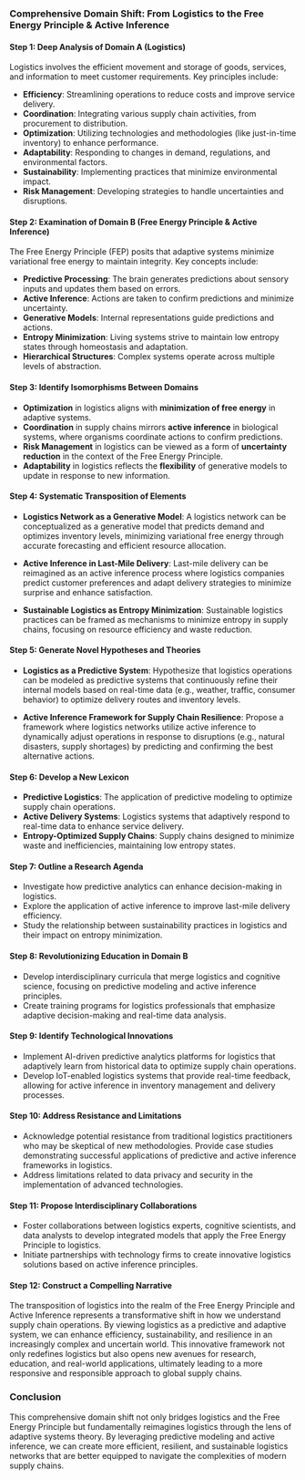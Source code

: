 ### Comprehensive Domain Shift: From Logistics to the Free Energy Principle & Active Inference

#### Step 1: Deep Analysis of Domain A (Logistics)
Logistics involves the efficient movement and storage of goods, services, and information to meet customer requirements. Key principles include:

- **Efficiency**: Streamlining operations to reduce costs and improve service delivery.
- **Coordination**: Integrating various supply chain activities, from procurement to distribution.
- **Optimization**: Utilizing technologies and methodologies (like just-in-time inventory) to enhance performance.
- **Adaptability**: Responding to changes in demand, regulations, and environmental factors.
- **Sustainability**: Implementing practices that minimize environmental impact.
- **Risk Management**: Developing strategies to handle uncertainties and disruptions.

#### Step 2: Examination of Domain B (Free Energy Principle & Active Inference)
The Free Energy Principle (FEP) posits that adaptive systems minimize variational free energy to maintain integrity. Key concepts include:

- **Predictive Processing**: The brain generates predictions about sensory inputs and updates them based on errors.
- **Active Inference**: Actions are taken to confirm predictions and minimize uncertainty.
- **Generative Models**: Internal representations guide predictions and actions.
- **Entropy Minimization**: Living systems strive to maintain low entropy states through homeostasis and adaptation.
- **Hierarchical Structures**: Complex systems operate across multiple levels of abstraction.

#### Step 3: Identify Isomorphisms Between Domains
- **Optimization** in logistics aligns with **minimization of free energy** in adaptive systems.
- **Coordination** in supply chains mirrors **active inference** in biological systems, where organisms coordinate actions to confirm predictions.
- **Risk Management** in logistics can be viewed as a form of **uncertainty reduction** in the context of the Free Energy Principle.
- **Adaptability** in logistics reflects the **flexibility** of generative models to update in response to new information.

#### Step 4: Systematic Transposition of Elements
- **Logistics Network as a Generative Model**: A logistics network can be conceptualized as a generative model that predicts demand and optimizes inventory levels, minimizing variational free energy through accurate forecasting and efficient resource allocation.
  
- **Active Inference in Last-Mile Delivery**: Last-mile delivery can be reimagined as an active inference process where logistics companies predict customer preferences and adapt delivery strategies to minimize surprise and enhance satisfaction.

- **Sustainable Logistics as Entropy Minimization**: Sustainable logistics practices can be framed as mechanisms to minimize entropy in supply chains, focusing on resource efficiency and waste reduction.

#### Step 5: Generate Novel Hypotheses and Theories
- **Logistics as a Predictive System**: Hypothesize that logistics operations can be modeled as predictive systems that continuously refine their internal models based on real-time data (e.g., weather, traffic, consumer behavior) to optimize delivery routes and inventory levels.

- **Active Inference Framework for Supply Chain Resilience**: Propose a framework where logistics networks utilize active inference to dynamically adjust operations in response to disruptions (e.g., natural disasters, supply shortages) by predicting and confirming the best alternative actions.

#### Step 6: Develop a New Lexicon
- **Predictive Logistics**: The application of predictive modeling to optimize supply chain operations.
- **Active Delivery Systems**: Logistics systems that adaptively respond to real-time data to enhance service delivery.
- **Entropy-Optimized Supply Chains**: Supply chains designed to minimize waste and inefficiencies, maintaining low entropy states.

#### Step 7: Outline a Research Agenda
- Investigate how predictive analytics can enhance decision-making in logistics.
- Explore the application of active inference to improve last-mile delivery efficiency.
- Study the relationship between sustainability practices in logistics and their impact on entropy minimization.

#### Step 8: Revolutionizing Education in Domain B
- Develop interdisciplinary curricula that merge logistics and cognitive science, focusing on predictive modeling and active inference principles.
- Create training programs for logistics professionals that emphasize adaptive decision-making and real-time data analysis.

#### Step 9: Identify Technological Innovations
- Implement AI-driven predictive analytics platforms for logistics that adaptively learn from historical data to optimize supply chain operations.
- Develop IoT-enabled logistics systems that provide real-time feedback, allowing for active inference in inventory management and delivery processes.

#### Step 10: Address Resistance and Limitations
- Acknowledge potential resistance from traditional logistics practitioners who may be skeptical of new methodologies. Provide case studies demonstrating successful applications of predictive and active inference frameworks in logistics.
- Address limitations related to data privacy and security in the implementation of advanced technologies.

#### Step 11: Propose Interdisciplinary Collaborations
- Foster collaborations between logistics experts, cognitive scientists, and data analysts to develop integrated models that apply the Free Energy Principle to logistics.
- Initiate partnerships with technology firms to create innovative logistics solutions based on active inference principles.

#### Step 12: Construct a Compelling Narrative
The transposition of logistics into the realm of the Free Energy Principle and Active Inference represents a transformative shift in how we understand supply chain operations. By viewing logistics as a predictive and adaptive system, we can enhance efficiency, sustainability, and resilience in an increasingly complex and uncertain world. This innovative framework not only redefines logistics but also opens new avenues for research, education, and real-world applications, ultimately leading to a more responsive and responsible approach to global supply chains.

### Conclusion
This comprehensive domain shift not only bridges logistics and the Free Energy Principle but fundamentally reimagines logistics through the lens of adaptive systems theory. By leveraging predictive modeling and active inference, we can create more efficient, resilient, and sustainable logistics networks that are better equipped to navigate the complexities of modern supply chains.